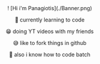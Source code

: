 <div id="header" align="center">
!
  [Hi i'm Panagiotis](./Banner.png)

🏫 currently learning to code

😁 doing YT videos with my friends

😅 like to fork things in github

🦇 also i know how to code batch
